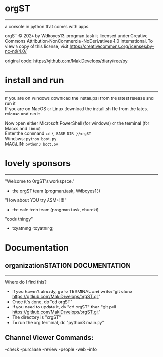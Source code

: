 # orgST
-- -- -- --

a console in python that comes with apps. 

orgST © 2024 by Wdboyes13, progman.task is licensed under Creative Commons Attribution-NonCommercial-NoDerivatives 4.0 International. 
To view a copy of this license, visit https://creativecommons.org/licenses/by-nc-nd/4.0/

original code: https://github.com/MakiDevelops/diary/tree/py

# install and run
-- -- -- -- -- --
If you are on Windows download the install.ps1 from the latest release and run it  
If you are on MacOS or Linux download the install.sh file from the latest release and run it  

Now open either Microsoft PowerShell (for windows) or the terminal (for Macos and Linux)  
Enter the command `cd { BASE DIR }/orgST`  
Windows: `python boot.py`  
MAC/LIN: `python3 boot.py`  

# lovely sponsors
-- -- -- -- -- -- --

"Welcome to OrgST's workspace."
- the orgST team
(progman.task, Wdboyes13)

"How about YOU try ASM+!!!!"
- the calc tech team
(progman.task, chureki)

"code thingy"
- toyathing
(toyathing)

# Documentation
## organizationSTATION DOCUMENTATION

-------------------
Where do I find this?
- If you haven't already, go to TERMINAL and write: "git clone https://github.com/MakiDevelops/orgST.git"
- Once it's done, do "cd orgST"
- If you need to update it, do "cd orgST" then "git pull https://github.com/MakiDevelops/orgST.git"
- The directory is "orgST"
- To run the org terminal, do "python3 main.py"

## Channel Viewer Commands:
-check
-purchase
-review
-people
-web
-info
